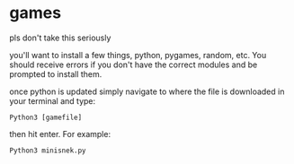 # games

pls don't take this seriously

you'll want to install a few things, python, pygames, random, etc. You should receive errors if you don't have the correct modules and be prompted to install them. 


once python is updated simply navigate to where the file is downloaded in your terminal and type:

```
Python3 [gamefile]
```

then hit enter. For example:

```
Python3 minisnek.py
```

